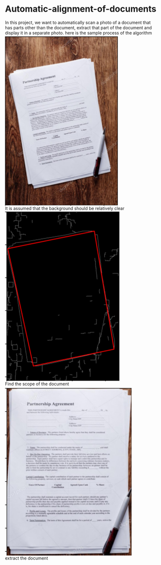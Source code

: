 # Automatic-alignment-of-documents
In this project, we want to automatically scan a photo of a document that has parts other than the document, extract that part of the document and display it in a separate photo.
here is the sample process of the algorithm
<br>
<img align="center" alt="img1" src="img1.png?raw=true" />
<br>
It is assumed that the background should be relatively clear
<img align="center" alt="img1" src="img2.png?raw=true" />
<br>
Find the scope of the document
<img align="center" alt="img1" src="img3.png?raw=true" />
<br>
extract the document 
